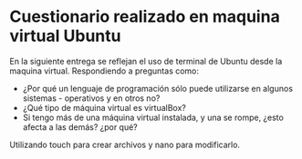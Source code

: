 # Cuestionario realizado en maquina virtual Ubuntu

En la siguiente entrega se reflejan el uso de terminal de Ubuntu desde la maquina virtual.
Respondiendo a preguntas como:
- ¿Por qué un lenguaje de programación sólo puede utilizarse en algunos sistemas - operativos y en otros no?
- ¿Qué tipo de máquina virtual es virtualBox?
- Si tengo más de una máquina virtual instalada, y una se rompe, ¿esto afecta a las demás? ¿por qué?

Utilizando touch para crear archivos y nano para modificarlo.
